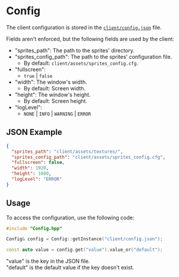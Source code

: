 # Config

The client configuration is stored in the [`client/config.json`](../../client/config.json) file.

Fields aren't enforced, but the following fields are used by the client:

- "sprites_path": The path to the sprites' directory.
- "sprites_config_path": The path to the sprites' configuration file.
  - By default: `client/assets/sprites_config.cfg`.
- "fullscreen":
  - `true` | `false`
- "width": The window's width.
  - By default: Screen width.
- "height": The window's height.
  - By default: Screen height.
- "logLevel":
  - `NONE` | `INFO` | `WARNING` | `ERROR`

## JSON Example

```json
{
  "sprites_path": "client/assets/textures/",
  "sprites_config_path": "client/assets/sprites_config.cfg",
  "fullscreen": false,
  "width": 1920,
  "height": 1080,
  "logLevel": "ERROR"
}
```

## Usage

To access the configuration, use the following code:

```c++
#include "Config.hpp"

Config& config = Config::getInstance("client/config.json");

const auto value = config.get("value").value_or("default");
```

"value" is the key in the JSON file.<br>
"default" is the default value if the key doesn't exist.
